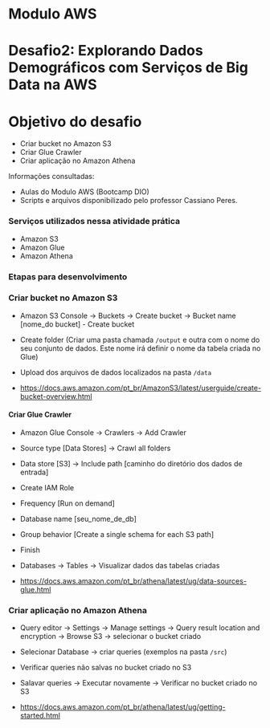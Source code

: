 # Modulo AWS
# Desafio2: Explorando Dados Demográficos com Serviços de Big Data na AWS

# Objetivo do desafio
- Criar bucket no Amazon S3
- Criar Glue Crawler
- Criar aplicação no Amazon Athena



Informações consultadas:
- Aulas do Modulo AWS (Bootcamp DIO)
- Scripts e arquivos disponibilizado pelo professor Cassiano Peres.

### Serviços utilizados nessa atividade prática
 - Amazon S3
 - Amazon Glue
 - Amazon Athena


### Etapas para desenvolvimento

### Criar bucket no Amazon S3

- Amazon S3 Console -> Buckets -> Create bucket -> Bucket name [nome_do bucket] - Create bucket
- Create folder (Criar uma pasta chamada ```/output``` e outra com o nome do seu conjunto de dados. Este nome irá definir o nome da tabela criada no Glue)
- Upload dos arquivos de dados localizados na pasta ```/data```

- https://docs.aws.amazon.com/pt_br/AmazonS3/latest/userguide/create-bucket-overview.html

#### Criar Glue Crawler

- Amazon Glue Console -> Crawlers -> Add Crawler
- Source type [Data Stores] -> Crawl all folders
- Data store [S3] -> Include path [caminho do diretório dos dados de entrada]
- Create IAM Role
- Frequency [Run on demand]
- Database name [seu_nome_de_db]
- Group behavior [Create a single schema for each S3 path]
- Finish
- Databases -> Tables -> Visualizar dados das tabelas criadas

- https://docs.aws.amazon.com/pt_br/athena/latest/ug/data-sources-glue.html

### Criar aplicação no Amazon Athena

- Query editor -> Settings -> Manage settings -> Query result location and encryption -> Browse S3 -> selecionar o bucket criado
- Selecionar Database -> criar queries (exemplos na pasta ```/src```)
- Verificar queries não salvas no bucket criado no S3
- Salavar queries -> Executar novamente -> Verificar no bucket criado no S3

- https://docs.aws.amazon.com/pt_br/athena/latest/ug/getting-started.html
